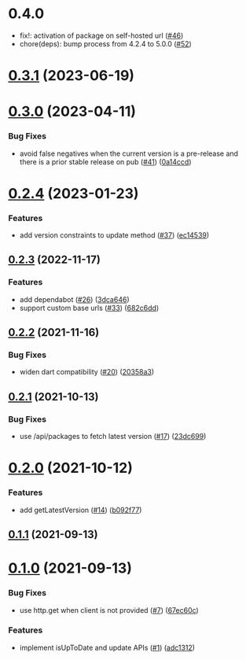 # 0.4.0

- fix!: activation of package on self-hosted url ([#46](https://github.com/VeryGoodOpenSource/pub_updater/pull/46))
- chore(deps): bump process from 4.2.4 to 5.0.0 ([#52](https://github.com/VeryGoodOpenSource/pub_updater/pull/52))

# [0.3.1](https://github.com/VeryGoodOpenSource/pub_updater/compare/v0.3.0...v0.3.1) (2023-06-19)

# [0.3.0](https://github.com/VeryGoodOpenSource/pub_updater/compare/v0.2.4...v0.3.0) (2023-04-11)

### Bug Fixes

- avoid false negatives when the current version is a pre-release and there is a prior stable release on pub ([#41](https://github.com/VeryGoodOpenSource/pub_updater/issues/41)) ([0a14ccd](https://github.com/VeryGoodOpenSource/pub_updater/commit/0a14ccdbedac8caa130cffeb3ea355483bce64d5))

# [0.2.4](https://github.com/VeryGoodOpenSource/pub_updater/compare/v0.2.3...v0.2.4) (2023-01-23)

### Features

- add version constraints to update method ([#37](https://github.com/VeryGoodOpenSource/pub_updater/issues/37)) ([ec14539](https://github.com/VeryGoodOpenSource/pub_updater/commit/ec145392b76635123615556ad3e03c87e12a7fa4))

## [0.2.3](https://github.com/VeryGoodOpenSource/pub_updater/compare/v0.2.2...v0.2.3) (2022-11-17)

### Features

- add dependabot ([#26](https://github.com/VeryGoodOpenSource/pub_updater/issues/26)) ([3dca646](https://github.com/VeryGoodOpenSource/pub_updater/commit/3dca64625454fb18f2f4ff01b312b001d2d7d2e2))
- support custom base urls ([#33](https://github.com/VeryGoodOpenSource/pub_updater/issues/33)) ([682c6dd](https://github.com/VeryGoodOpenSource/pub_updater/commit/682c6dd424bc1d4dc8a128246f7212a89a24e99d))

## [0.2.2](https://github.com/VeryGoodOpenSource/pub_updater/compare/v0.2.1...v0.2.2) (2021-11-16)

### Bug Fixes

- widen dart compatibility ([#20](https://github.com/VeryGoodOpenSource/pub_updater/issues/20)) ([20358a3](https://github.com/VeryGoodOpenSource/pub_updater/commit/20358a3f263d6d7bb95600d2cf99cb35d103b319))

## [0.2.1](https://github.com/VeryGoodOpenSource/pub_updater/compare/v0.2.0...v0.2.1) (2021-10-13)

### Bug Fixes

- use /api/packages to fetch latest version ([#17](https://github.com/VeryGoodOpenSource/pub_updater/issues/17)) ([23dc699](https://github.com/VeryGoodOpenSource/pub_updater/commit/23dc699104ed137bd536daf99976a78462521fcd))

# [0.2.0](https://github.com/VeryGoodOpenSource/pub_updater/compare/v0.1.1...v0.2.0) (2021-10-12)

### Features

- add getLatestVersion ([#14](https://github.com/VeryGoodOpenSource/pub_updater/issues/14)) ([b092f77](https://github.com/VeryGoodOpenSource/pub_updater/commit/b092f7709a9a1796d77bf4d265f385f420f1d4d6))

## [0.1.1](https://github.com/VeryGoodOpenSource/pub_updater/compare/v0.1.0...v0.1.1) (2021-09-13)

# [0.1.0](https://github.com/VeryGoodOpenSource/pub_updater/compare/adc13127067912e721849d56f334bfb7deaebde6...v0.1.0) (2021-09-13)

### Bug Fixes

- use http.get when client is not provided ([#7](https://github.com/VeryGoodOpenSource/pub_updater/issues/7)) ([67ec60c](https://github.com/VeryGoodOpenSource/pub_updater/commit/67ec60c6d194e845af5af77f043fe76d67b87f3b))

### Features

- implement isUpToDate and update APIs ([#1](https://github.com/VeryGoodOpenSource/pub_updater/issues/1)) ([adc1312](https://github.com/VeryGoodOpenSource/pub_updater/commit/adc13127067912e721849d56f334bfb7deaebde6))

